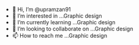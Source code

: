 - 👋 Hi, I’m @upramzan91
- 👀 I’m interested in ...Graphic design
- 🌱 I’m currently learning ...Graphic design
- 💞️ I’m looking to collaborate on ...Graphic design
- 📫 How to reach me ...Graphic design

<!---
upramzan91/upramzan91 is a ✨ special ✨ repository because its `README.md` (this file) appears on your GitHub profile.
You can click the Preview link to take a look at your changes.
--->
